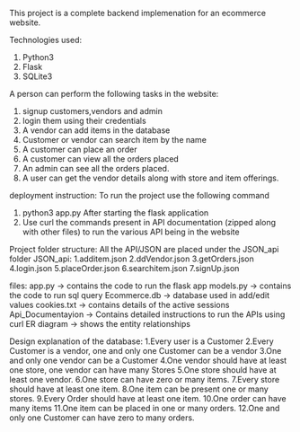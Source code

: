 This project is a complete backend implemenation for an ecommerce website.

Technologies used:
1. Python3
2. Flask
3. SQLite3
 
 
A person can perform the following tasks in the website:
1. signup customers,vendors and admin 
2. login them using their credentials 
3. A vendor can add items in the database
4. Customer or vendor can search item by the name 
5. A customer can place an order
6. A customer can view all the orders placed
6. An admin can see all the orders placed.
7. A user can get the vendor details along with store and item offerings.

deployment instruction:
To run the project use the following command
1. python3 app.py
After starting the flask application
1. Use curl the commands present in API documentation (zipped along with other files) to run the various API being in the website

Project folder structure:
All the API/JSON are placed under the JSON_api folder
JSON_api:
1.additem.json
2.ddVendor.json
3.getOrders.json
4.login.json
5.placeOrder.json
6.searchitem.json
7.signUp.json

files:
app.py -> contains the code to run the flask app
models.py -> contains the code to run sql query 
Ecommerce.db -> database used in add/edit values
cookies.txt -> contains details of the active sessions 
Api_Documentayion -> Contains detailed instructions to run the APIs using curl
ER diagram -> shows the entity relationships

Design explanation of the database:
1.Every user is a Customer
2.Every Customer is a vendor, one and only one Customer can be a vendor
3.One and only one vendor can be a Customer
4.One vendor should have at least one store, one vendor can have many Stores
5.One store should have at least one vendor. 
6.One store can have zero or many items.
7.Every store should have at least one item.
8.One item can be present one or many stores.
9.Every Order should have at least one item.
10.One order can have many items
11.One item can be placed in one or many orders.
12.One and only one Customer can have zero to many orders. 
